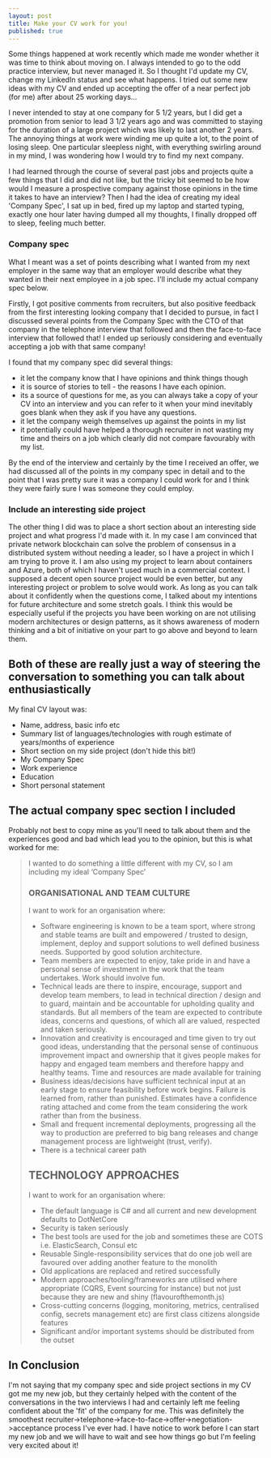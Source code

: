 ```yaml
---
layout: post
title: Make your CV work for you!
published: true
---
```


Some things happened at work recently which made me wonder whether it was time to think about moving on.
I always intended to go to the odd practice interview, but never managed it. So I thought I'd update my CV, change my LinkedIn status and see what happens. I tried out some new ideas with my CV and ended up accepting the offer of a near perfect job (for me) after about 25 working days...

I never intended to stay at one company for 5 1/2 years, but I did get a promotion from senior to lead 3 1/2 years ago and was committed to staying for the duration of a large project which was likely to last another 2 years.
The annoying things at work were winding me up quite a lot, to the point of losing sleep.
One particular sleepless night, with everything swirling around in my mind, I was wondering how I would try to find my next company.

I had learned through the course of several past jobs and projects quite a few things that I did and did not like, but the tricky bit seemed to be how would I measure a prospective company against those opinions in the time it takes to have an interview?
Then I had the idea of creating my ideal 'Company Spec', I sat up in bed, fired up my laptop and started typing, exactly one hour later having dumped all my thoughts, I finally dropped off to sleep, feeling much better.

### Company spec

What I meant was a set of points describing what I wanted from my next employer in the same way that an employer would describe what they wanted in their next employee in a job spec.
I'll include my actual company spec below.

Firstly, I got positive comments from recruiters, but also positive feedback from the first interesting looking company that I decided to pursue, in fact I discussed several points from the Company Spec with the CTO of that company in the telephone interview that followed and then the face-to-face interview that followed that! I ended up seriously considering and eventually accepting a job with that same company!

I found that my company spec did several things:

- it let the company know that I have opinions and think things though
- it is source of stories to tell - the reasons I have each opinion.
- its a source of questions for me, as you can always take a copy of your CV into an interview and you can refer to it when your mind inevitably goes blank when they ask if you have any questions.
- it let the company weigh themselves up against the points in my list
- it potentially could have helped a thorough recruiter in not wasting my time and theirs on a job which clearly did not compare favourably with my list.

By the end of the interview and certainly by the time I received an offer, we had discussed all of the points in my company spec in detail and to the point that I was pretty sure it was a company I could work for and I think they were fairly sure I was someone they could employ.

### Include an interesting side project

The other thing I did was to place a short section about an interesting side project and what progress I'd made with it. In my case I am convinced that private network blockchain can solve the problem of consensus in a distributed system without needing a leader, so I have a project in which I am trying to prove it. I am also using my project to learn about containers and Azure, both of which I haven't used much in a commercial context.
I supposed a decent open source project would be even better, but any interesting project or problem to solve would work. As long as you can talk about it confidently when the questions come, I talked about my intentions for future architecture and some stretch goals. I think this would be especially useful if the projects you have been working on are not utilising modern architectures or design patterns, as it shows awareness of modern thinking and a bit of initiative on your part to go above and beyond to learn them.

## Both of these are really just a way of steering the conversation to something you can talk about enthusiastically

My final CV layout was:

- Name, address, basic info etc
- Summary list of languages/technologies with rough estimate of years/months of experience
- Short section on my side project (don't hide this bit!)
- My Company Spec
- Work experience
- Education
- Short personal statement

## The actual company spec section I included

Probably not best to copy mine as you'll need to talk about them and the experiences good and bad which lead you to the opinion, but this is what worked for me:

> I wanted to do something a little different with my CV, so I am including my ideal ‘Company Spec’
>
> ### ORGANISATIONAL AND TEAM CULTURE
>
> I want to work for an organisation where:
>
> - Software engineering is known to be a team sport, where strong and stable teams are built and
> empowered / trusted to design, implement, deploy and support solutions to well defined business
> needs. Supported by good solution architecture.
> - Team members are expected to enjoy, take pride in and have a personal sense of investment in the
> work that the team undertakes. Work should involve fun.
> - Technical leads are there to inspire, encourage, support and develop team members, to lead in
> technical direction / design and to guard, maintain and be accountable for upholding quality and
> standards. But all members of the team are expected to contribute ideas, concerns and questions, of
> which all are valued, respected and taken seriously.
> - Innovation and creativity is encouraged and time given to try out good ideas, understanding that the
> personal sense of continuous improvement impact and ownership that it gives people makes for happy
> and engaged team members and therefore happy and healthy teams. Time and resources are made
> available for training
> - Business ideas/decisions have sufficient technical input at an early stage to ensure feasibility before
> work begins. Failure is learned from, rather than punished. Estimates have a confidence rating
> attached and come from the team considering the work rather than from the business.
> - Small and frequent incremental deployments, progressing all the way to production are preferred to
> big bang releases and change management process are lightweight (trust, verify).
> - There is a technical career path
>
>
> ## TECHNOLOGY APPROACHES
>
> I want to work for an organisation where:
>
> - The default language is C# and all current and new development defaults to DotNetCore
> - Security is taken seriously
> - The best tools are used for the job and sometimes these are COTS i.e. ElasticSearch, Consul etc
> - Reusable Single-responsibility services that do one job well are favoured over adding another feature
> to the monolith
> - Old applications are replaced and retired successfully
> - Modern approaches/tooling/frameworks are utilised where appropriate (CQRS, Event sourcing for
> instance) but not just because they are new and shiny (flavourofthemonth.js)
> - Cross-cutting concerns (logging, monitoring, metrics, centralised config, secrets management etc) are
> first class citizens alongside features
> - Significant and/or important systems should be distributed from the outset

## In Conclusion

I'm not saying that my company spec and side project sections in my CV got me my new job, but they certainly helped with the content of the conversations in the two interviews I had and certainly left me feeling confident about the 'fit' of the company for me. This was definitely the smoothest recruiter->telephone->face-to-face->offer->negotiation->acceptance process I've ever had. I have notice to work before I can start my new job and we will have to wait and see how things go but I'm feeling very excited about it!
